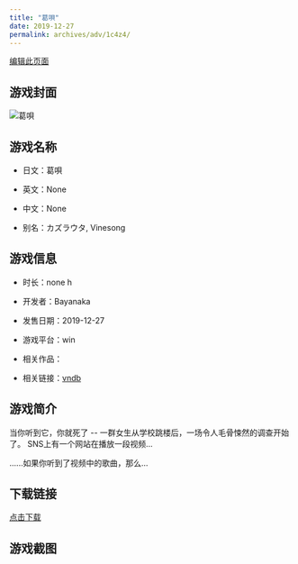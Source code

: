 ```yaml
---
title: "葛唄"
date: 2019-12-27
permalink: archives/adv/1c4z4/
---
```

[编辑此页面](https://github.com/ACG-3/ADV3-source/blob/main/source/_posts/%E8%91%9B%E5%94%84.md)

## 游戏封面

![葛唄](https://pan.timero.xyz/d/onedrive/img_lib_001/%E8%91%9B%E5%94%84_cover.avif)


## 游戏名称

- 日文：葛唄
- 英文：None
- 中文：None

- 别名：カズラウタ, Vinesong


## 游戏信息

- 时长：none h
- 开发者：Bayanaka
- 发售日期：2019-12-27
- 游戏平台：win
- 相关作品：

- 相关链接：[vndb](https://vndb.org/v27066)


## 游戏简介

当你听到它，你就死了 --
一群女生从学校跳楼后，一场令人毛骨悚然的调查开始了。
SNS上有一个网站在播放一段视频...

......如果你听到了视频中的歌曲，那么...




## 下载链接

[点击下载](https://pan.timero.xyz/onedrive/adv_lib_001/%E8%91%9B%E5%94%84)


## 游戏截图


